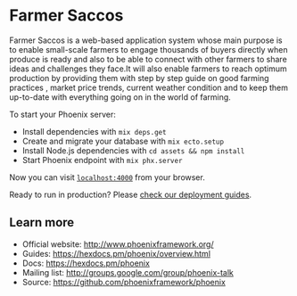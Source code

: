 # Farmer Saccos

Farmer Saccos is a web-based application system whose main purpose is to enable small-scale farmers to engage thousands of buyers directly when produce is ready and also to be able to connect with other farmers to share ideas and challenges they face.It will also enable farmers to reach optimum production by providing them with step by step guide on good farming practices , market price trends, current weather condition and to keep them up-to-date with everything going on in the world of farming.

To start your Phoenix server:

  * Install dependencies with `mix deps.get`
  * Create and migrate your database with `mix ecto.setup`
  * Install Node.js dependencies with `cd assets && npm install`
  * Start Phoenix endpoint with `mix phx.server`

Now you can visit [`localhost:4000`](http://localhost:4000) from your browser.

Ready to run in production? Please [check our deployment guides](https://hexdocs.pm/phoenix/deployment.html).

## Learn more

  * Official website: http://www.phoenixframework.org/
  * Guides: https://hexdocs.pm/phoenix/overview.html
  * Docs: https://hexdocs.pm/phoenix
  * Mailing list: http://groups.google.com/group/phoenix-talk
  * Source: https://github.com/phoenixframework/phoenix
